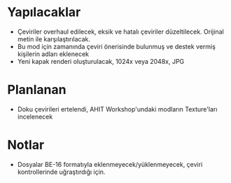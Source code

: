 # Yapılacaklar
* Çeviriler overhaul edilecek, eksik ve hatalı çeviriler düzeltilecek. Orijinal metin ile karşılaştırılacak.
* Bu mod için zamanında çeviri önerisinde bulunmuş ve destek vermiş kişilerin adları eklenecek
* Yeni kapak renderi oluşturulacak, 1024x veya 2048x, JPG

# Planlanan
* Doku çevirileri ertelendi, AHIT Workshop'undaki modların Texture'ları incelenecek

# Notlar
* Dosyalar BE-16 formatıyla eklenmeyecek/yüklenmeyecek, çeviri kontrollerinde uğraştırdığı için.
